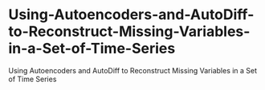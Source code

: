 # Using-Autoencoders-and-AutoDiff-to-Reconstruct-Missing-Variables-in-a-Set-of-Time-Series
Using Autoencoders and AutoDiff to Reconstruct Missing Variables in a Set of Time Series
